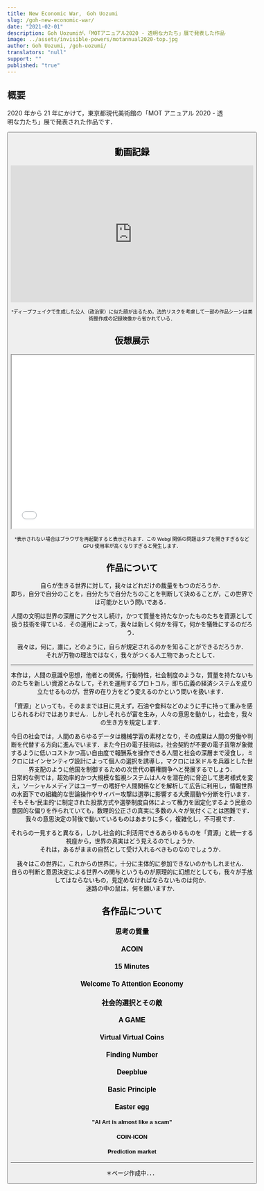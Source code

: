 ```yaml
---
title: New Economic War,　Goh Uozumi
slug: /goh-new-economic-war/
date: "2021-02-01"
description: Goh Uozumiが，「MOTアニュアル2020 - 透明な力たち」展で発表した作品の《New Economic War》について
image: ../assets/invisible-powers/motannual2020-top.jpg
author: Goh Uozumi, /goh-uozumi/
translators: "null"
support: ""
published: "true"
---
```


## 概要

2020 年から 21 年にかけて，東京都現代美術館の「MOT アニュアル 2020 - 透明な力たち」展で発表された作品です．

<Button 
url="https://mot-commons.org/invisible-powers/" 
text="展覧会のページはこちら" 
 />

## 動画記録

<iframe width="560" height="315" src="https://www.youtube.com/embed/TquvVtl6RJw" title="YouTube video player" frameborder="0" allow="accelerometer; autoplay; clipboard-write; encrypted-media; gyroscope; picture-in-picture" allowfullscreen style="margin-bottom:0px"></iframe>

<small className="caption-center">\*ディープフェイクで生成した公人（政治家）に似た顔が出るため，法的リスクを考慮して一部の作品シーンは美術館作成の記録映像から省かれている．</small>

## 仮想展示

<iframe src="/spatial-media/invisible-powers/goh-uozumi/index.html" title="Virtual Tour" width="100%" height="400px" className="expansion-width spatial" style="margin-bottom:0px"></iframe>

<small className="caption-center">\*表示されない場合はブラウザを再起動すると表示されます．この Webgl 関係の問題はタブを開きすぎるなど GPU 使用率が高くなりすぎると発生します．</small>

## 作品について

自らが生きる世界に対して，我々はどれだけの裁量をもつのだろうか．  
即ち，自分で自分のことを，自分たちで自分たちのことを判断して決めることが，この世界では可能かという問いである．

人間の文明は世界の深層にアクセスし続け，かつて質量を持たなかったものたちを資源として扱う技術を得ている．その運用によって，我々は新しく何かを得て，何かを犠牲にするのだろう．

我々は，何に，誰に，どのように，自らが規定されるのかを知ることができるだろうか．  
それが万物の理法ではなく，我々がつくる人工物であったとして．

---

本作は，人間の意識や思想，他者との関係，行動特性，社会制度のような，質量を持たないものたちを新しい資源とみなして，それを運用するプロトコル，即ち広義の経済システムを成り立たせるものが，世界の在り方をどう変えるのかという問いを扱います．

「資源」といっても，そのままでは目に見えず，石油や食料などのように手に持って重みを感じられるわけではありません．しかしそれらが富を生み，人々の意思を動かし，社会を，我々の生き方を規定します．

今日の社会では，人間のあらゆるデータは機械学習の素材となり，その成果は人間の労働や判断を代替する方向に進んでいます．また今日の電子技術は，社会契約が不要の電子貨幣が象徴するように低いコストかつ高い自由度で報酬系を操作できる人間と社会の深層まで浸食し，ミクロにはインセンティヴ設計によって個人の選択を誘導し，マクロには米ドルを兵器とした世界支配のように他国を制御するための次世代の覇権闘争へと発展するでしょう．  
日常的な例では，超効率的かつ大規模な監視システムは人々を潜在的に脅迫して思考様式を変え，ソーシャルメディアはユーザーの嗜好や人間関係などを解析して広告に利用し，情報世界の水面下での組織的な世論操作やサイバー攻撃は選挙に影響する大衆扇動や分断を行います．そもそも“民主的”に制定された投票方式や選挙制度自体によって権力を固定化するよう民意の意図的な偏りを作られていても，数理的公正さの真実に多数の人々が気付くことは困難です．  
我々の意思決定の背後で動いているものはあまりに多く，複雑化し，不可視です．

それらの一見すると異なる，しかし社会的に利活用できるあらゆるものを「資源」と統一する視座から，世界の真実はどう見えるのでしょうか．  
それは，あるがままの自然として受け入れるべきものなのでしょうか．

我々はこの世界に，これからの世界に，十分に主体的に参加できないのかもしれません．  
自らの判断と意思決定による世界への関与というものが原理的に幻想だとしても，我々が手放してはならないもの，見定めなければならないものは何か．  
迷路の中の鼠は，何を願いますか．

## 各作品について

### 思考の質量

### ACOIN

### 15 Minutes

### Welcome To Attention Economy

### 社会的選択とその敵

### A GAME

### Virtual Virtual Coins

### Finding Number

### Deepblue

### Basic Principle

### Easter egg

#### "AI Art is almost like a scam"

#### COIN-ICON

#### Prediction market

---

＊ページ作成中．．．
